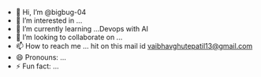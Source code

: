 - 👋 Hi, I’m @bigbug-04
- 👀 I’m interested in ...
- 🌱 I’m currently learning ...Devops with AI 
- 💞️ I’m looking to collaborate on ...
- 📫 How to reach me ... hit on this mail id vaibhavghutepatil13@gmail.com
- 😄 Pronouns: ...
- ⚡ Fun fact: ...

<!---
bigbug-04/bigbug-04 is a ✨ special ✨ repository because its `README.md` (this file) appears on your GitHub profile.
You can click the Preview link to take a look at your changes.
--->
